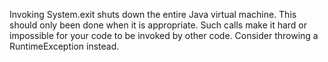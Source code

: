 Invoking System.exit shuts down the entire Java virtual machine. This should only been done when it is appropriate. Such calls make it hard or impossible for your code to be invoked by other code. Consider throwing a RuntimeException instead.